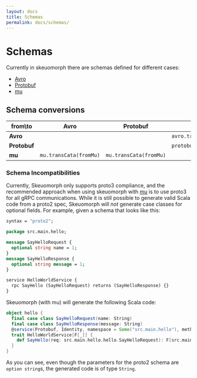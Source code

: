 ```yaml
---
layout: docs
title: Schemas
permalink: docs/schemas/
---
```


# Schemas

Currently in skeuomorph there are schemas defined for different cases:

- [Avro][]
- [Protobuf][]
- [mu][]

## Schema conversions


| from\to       | **Avro**                  | **Protobuf**           | **mu**                             |
|---------------|---------------------------|------------------------|------------------------------------|
| **Avro**      |                           |                        | `avro.transCata(fromAvro)`         |
| **Protobuf**  |                           |                        | `protobuf.transCata(fromProtobuf)` |
| **mu**        | `mu.transCata(fromMu)`    | `mu.transCata(fromMu)` |                                    |

### Schema Incompatibilities

Currently, Skeuomorph only supports proto3 compliance, and the recommended approach when using skeuomorph with [mu][]
is to use proto3 for all gRPC communications.  While it is still possible to generate valid Scala code from a proto2 spec,
Skeuomorph will _not_ generate case classes for optional fields.  For example, given a schema that looks like this:

```protobuf mdoc:silent
syntax = "proto2";

package src.main.hello;

message SayHelloRequest {
  optional string name = 1;
}
message SayHelloResponse {
  optional string message = 1;
}

service HelloWorldService {
  rpc SayHello (SayHelloRequest) returns (SayHelloResponse) {}
}
```

Skeuomorph (with mu) will generate the following Scala code:

```scala
object hello {
  final case class SayHelloRequest(name: String)
  final case class SayHelloResponse(message: String)
  @service(Protobuf, Identity, namespace = Some("src.main.hello"), methodNameStyle = Capitalize) 
  trait HelloWorldService[F[_]] { 
    def SayHello(req: src.main.hello.hello.SayHelloRequest): F[src.main.hello.hello.SayHelloResponse] 
  }
}  
```

As you can see, even though the parameters for the proto2 schema are `option string`s, the generated code is of type 
`String`.  

[Avro]: https://avro.apache.org/
[Protobuf]: https://developers.google.com/protocol-buffers/
[mu]: https://higherkindness.github.io/mu/
